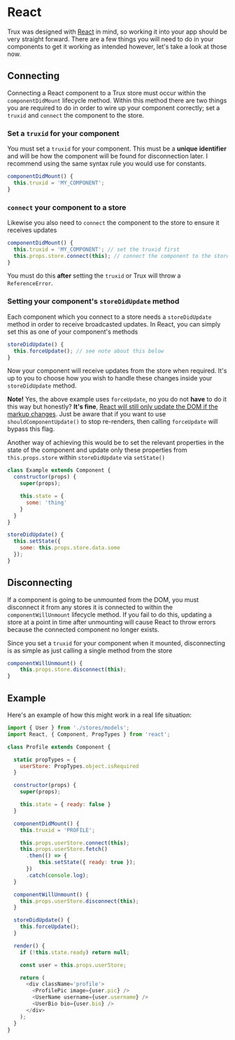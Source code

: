 # React

Trux was designed with [React](https://facebook.github.io/react/) in mind, so working it into your app should be very straight forward. There are a few things you will need to do in your components to get it working as intended however, let's take a look at those now.

## Connecting

Connecting a React component to a Trux store must occur within the `componentDidMount` lifecycle method. Within this method there are two things you are required to do in order to wire up your component correctly; set a `truxid` and `connect` the component to the store.

### Set a `truxid` for your component

You must set a `truxid` for your component. This must be a **unique** **identifier** and will be how the component will be found for disconnection later. I recommend using the same syntax rule you would use for constants.

```js
componentDidMount() {
  this.truxid = 'MY_COMPONENT';
}
```

### `connect` your component to a store

Likewise you also need to `connect` the component to the store to ensure it receives updates

```js
componentDidMount() {
  this.truxid = 'MY_COMPONENT'; // set the truxid first
  this.props.store.connect(this); // connect the component to the store
}
```

You must do this **after** setting the `truxid` or Trux will throw a `ReferenceError`.

### Setting your component's `storeDidUpdate` method

Each component which you connect to a store needs a `storeDidUpdate` method in order to receive broadcasted updates. In React, you can simply set this as one of your component's methods

```js
storeDidUpdate() {
  this.forceUpdate(); // see note about this below
}
```

Now your component will receive updates from the store when required. It's up to you to choose how you wish to handle these changes inside your `storeDidUpdate` method.

**Note!** Yes, the above example uses `forceUpdate`, no you do not **have** to do it this way but honestly? **It's fine**, [React will still only update the DOM if the markup changes](https://facebook.github.io/react/docs/react-component.html#forceupdate). Just be aware that if you want to use `shouldComponentUpdate()` to stop re-renders, then calling `forceUpdate` will bypass this flag.

Another way of achieving this would be to set the relevant properties in the state of the component and update only these properties from `this.props.store` within `storeDidUpdate` via `setState()`

```js
class Example extends Component {
  constructor(props) {
    super(props);

    this.state = {
      some: 'thing'
    }
  }
}

storeDidUpdate() {
  this.setState({
    some: this.props.store.data.some
  });
}
```

## Disconnecting

If a component is going to be unmounted from the DOM, you must disconnect it from any stores it is connected to within the `componentWillUnmount` lifecycle method. If you fail to do this, updating a store at a point in time after unmounting will cause React to throw errors because the connected component no longer exists.

Since you set a `truxid` for your component when it mounted, disconnecting is as simple as just calling a single method from the store

```js
componentWillUnmount() {
    this.props.store.disconnect(this);
}
```

## Example

Here's an example of how this might work in a real life situation:

```js
import { User } from './stores/models';
import React, { Component, PropTypes } from 'react';

class Profile extends Component {

  static propTypes = {
    userStore: PropTypes.object.isRequired
  }

  constructor(props) {
    super(props);

    this.state = { ready: false }
  }

  componentDidMount() {
    this.truxid = 'PROFILE';

    this.props.userStore.connect(this);
    this.props.userStore.fetch()
      .then(() => {
          this.setState({ ready: true });
      })
      .catch(console.log);
  }

  componentWillUnmount() {
    this.props.userStore.disconnect(this);
  }

  storeDidUpdate() {
    this.forceUpdate();
  }

  render() {
    if (!this.state.ready) return null;

    const user = this.props.userStore;

    return (
      <div className='profile'>
        <ProfilePic image={user.pic} />
        <UserName username={user.username} />
        <UserBio bio={user.bio} />
      </div>
    );
  }
}
```



